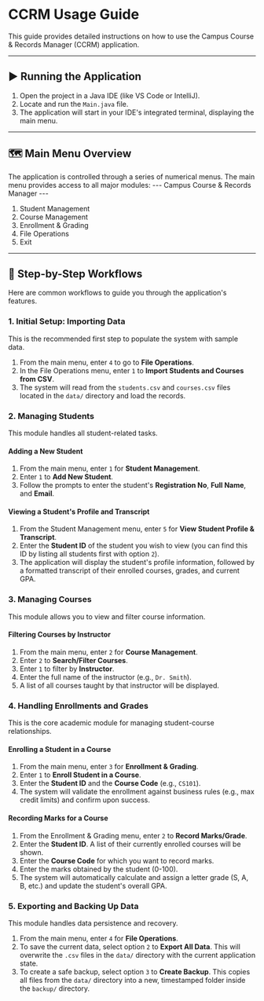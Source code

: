 # CCRM Usage Guide

This guide provides detailed instructions on how to use the Campus Course & Records Manager (CCRM) application.

---

## ▶️ Running the Application

1.  Open the project in a Java IDE (like VS Code or IntelliJ).
2.  Locate and run the `Main.java` file.
3.  The application will start in your IDE's integrated terminal, displaying the main menu.

---

## 🗺️ Main Menu Overview

The application is controlled through a series of numerical menus. The main menu provides access to all major modules:
--- Campus Course & Records Manager ---
1. Student Management
2. Course Management
3. Enrollment & Grading
4. File Operations
5. Exit

---

## 🚀 Step-by-Step Workflows

Here are common workflows to guide you through the application's features.

### 1. Initial Setup: Importing Data

This is the recommended first step to populate the system with sample data.

1.  From the main menu, enter `4` to go to **File Operations**.
2.  In the File Operations menu, enter `1` to **Import Students and Courses from CSV**.
3.  The system will read from the `students.csv` and `courses.csv` files located in the `data/` directory and load the records.

### 2. Managing Students

This module handles all student-related tasks.

#### Adding a New Student
1.  From the main menu, enter `1` for **Student Management**.
2.  Enter `1` to **Add New Student**.
3.  Follow the prompts to enter the student's **Registration No**, **Full Name**, and **Email**.

#### Viewing a Student's Profile and Transcript
1.  From the Student Management menu, enter `5` for **View Student Profile & Transcript**.
2.  Enter the **Student ID** of the student you wish to view (you can find this ID by listing all students first with option `2`).
3.  The application will display the student's profile information, followed by a formatted transcript of their enrolled courses, grades, and current GPA.

### 3. Managing Courses

This module allows you to view and filter course information.

#### Filtering Courses by Instructor
1.  From the main menu, enter `2` for **Course Management**.
2.  Enter `2` to **Search/Filter Courses**.
3.  Enter `1` to filter by **Instructor**.
4.  Enter the full name of the instructor (e.g., `Dr. Smith`).
5.  A list of all courses taught by that instructor will be displayed.

### 4. Handling Enrollments and Grades

This is the core academic module for managing student-course relationships.

#### Enrolling a Student in a Course
1.  From the main menu, enter `3` for **Enrollment & Grading**.
2.  Enter `1` to **Enroll Student in a Course**.
3.  Enter the **Student ID** and the **Course Code** (e.g., `CS101`).
4.  The system will validate the enrollment against business rules (e.g., max credit limits) and confirm upon success.

#### Recording Marks for a Course
1.  From the Enrollment & Grading menu, enter `2` to **Record Marks/Grade**.
2.  Enter the **Student ID**. A list of their currently enrolled courses will be shown.
3.  Enter the **Course Code** for which you want to record marks.
4.  Enter the marks obtained by the student (0-100).
5.  The system will automatically calculate and assign a letter grade (S, A, B, etc.) and update the student's overall GPA.

### 5. Exporting and Backing Up Data

This module handles data persistence and recovery.

1.  From the main menu, enter `4` for **File Operations**.
2.  To save the current data, select option `2` to **Export All Data**. This will overwrite the `.csv` files in the `data/` directory with the current application state.
3.  To create a safe backup, select option `3` to **Create Backup**. This copies all files from the `data/` directory into a new, timestamped folder inside the `backup/` directory.
